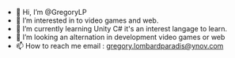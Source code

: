 - 👋 Hi, I’m @GregoryLP
- 👀 I’m interested in to video games and web. 
- 🌱 I’m currently learning  Unity C# it's an interest langage to learn.
- 💞️ I’m looking an alternation in development video games or web 
- 📫 How to reach me email : gregory.lombardparadis@ynov.com

<!---
GregoryLP/GregoryLP is a ✨ special ✨ repository because its `README.md` (this file) appears on your GitHub profile.
You can click the Preview link to take a look at your changes.
--->
